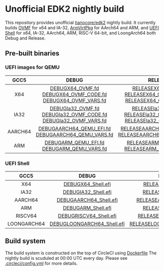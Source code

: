 # Unofficial EDK2 nightly build

This repository provides unofficial
[tianocore/edk2](https://github.com/tianocore/edk2)
nightly build.
It currently builds
[OVMF](https://github.com/tianocore/tianocore.github.io/wiki/OVMF)
for x64 and IA-32,
[ArmVirtPkg](https://github.com/tianocore/tianocore.github.io/wiki/ArmVirtPkg)
for AArch64 and ARM,
and
[UEFI Shell](https://github.com/tianocore/tianocore.github.io/wiki/Shell)
for x64, IA-32, AArch64, ARM, RISC-V 64-bit, and LoongArch64 both Debug and Release.

## Pre-built binaries

### UEFI images for QEMU

|   GCC5  |                                                                              DEBUG                                                                              |                                                                                   RELEASE                                                                                   |
|:-------:|:---------------------------------------------------------------------------------------------------------------------------------------------------------------:|:---------------------------------------------------------------------------------------------------------------------------------------------------------------------------:|
|   X64   |    [DEBUGX64\_OVMF.fd](bin/DEBUGX64_OVMF.fd)<br>[DEBUGX64\_OVMF\_CODE.fd](bin/DEBUGX64_OVMF_CODE.fd)<br>[DEBUGX64\_OVMF\_VARS.fd](bin/DEBUGX64_OVMF_VARS.fd)    |    [RELEASEX64\_OVMF.fd](bin/RELEASEX64_OVMF.fd)<br>[RELEASEX64\_OVMF\_CODE.fd](bin/RELEASEX64_OVMF_CODE.fd)<br>[RELEASEX64\_OVMF\_VARS.fd](bin/RELEASEX64_OVMF_VARS.fd)    |
|   IA32  | [DEBUGIa32\_OVMF.fd](bin/DEBUGIa32_OVMF.fd)<br>[DEBUGIa32\_OVMF\_CODE.fd](bin/DEBUGIa32_OVMF_CODE.fd)<br>[DEBUGIa32\_OVMF\_VARS.fd](bin/DEBUGIa32_OVMF_VARS.fd) | [RELEASEIa32\_OVMF.fd](bin/RELEASEIa32_OVMF.fd)<br>[RELEASEIa32\_OVMF\_CODE.fd](bin/RELEASEIa32_OVMF_CODE.fd)<br>[RELEASEIa32\_OVMF\_VARS.fd](bin/RELEASEIa32_OVMF_VARS.fd) |
| AARCH64 |                    [DEBUGAARCH64\_QEMU\_EFI.fd](bin/DEBUGAARCH64_QEMU_EFI.fd)<br>[DEBUGAARCH64\_QEMU\_VARS.fd](bin/DEBUGAARCH64_QEMU_VARS.fd)                   |                      [RELEASEAARCH64\_QEMU\_EFI.fd](bin/RELEASEAARCH64_QEMU_EFI.fd)<br>[RELEASEAARCH64\_QEMU\_VARS.fd](bin/RELEASEAARCH64_QEMU_VARS.fd)                     |
| ARM     | [DEBUGARM\_QEMU\_EFI.fd](bin/DEBUGARM_QEMU_EFI.fd)<br>[DEBUGARM\_QEMU\_VARS.fd](bin/DEBUGARM_QEMU_VARS.fd)                                                      | [RELEASEARM\_QEMU\_EFI.fd](bin/RELEASEARM_QEMU_EFI.fd)<br>[RELEASEARM\_QEMU\_VARS.fd](bin/RELEASEARM_QEMU_VARS.fd)                                                          |

### UEFI Shell

|     GCC5    |                             DEBUG                             |                              RELEASE                              |
|:-----------:|:-------------------------------------------------------------:|:-----------------------------------------------------------------:|
|     X64     |         [DEBUGX64\_Shell.efi](bin/DEBUGX64_Shell.efi)         |         [RELEASEX64\_Shell.efi](bin/RELEASEX64_Shell.efi)         |
|     IA32    |        [DEBUGIA32\_Shell.efi](bin/DEBUGIA32_Shell.efi)        |        [RELEASEIA32\_Shell.efi](bin/RELEASEIA32_Shell.efi)        |
|   AARCH64   |     [DEBUGAARCH64\_Shell.efi](bin/DEBUGAARCH64_Shell.efi)     |     [RELEASEAARCH64\_Shell.efi](bin/RELEASEAARCH64_Shell.efi)     |
|     ARM     |         [DEBUGARM\_Shell.efi](bin/DEBUGARM_Shell.efi)         |         [RELEASEARM\_Shell.efi](bin/RELEASEARM_Shell.efi)         |
|   RISCV64   |     [DEBUGRISCV64\_Shell.efi](bin/DEBUGRISCV64_Shell.efi)     |     [RELEASERISCV64\_Shell.efi](bin/RELEASERISCV64_Shell.efi)     |
| LOONGARCH64 | [DEBUGLOONGARCH64\_Shell.efi](bin/DEBUGLOONGARCH64_Shell.efi) | [RELEASELOONGARCH64\_Shell.efi](bin/RELEASELOONGARCH64_Shell.efi) |

## Build system

The build system is constructed on the top of CircleCI using
[Dockerfile](Dockerfile)
The nightly build is scuduled at 00:00 UTC every day.
Please see
[.circleci/config.yml](.circleci/config.yml)
for more details.

